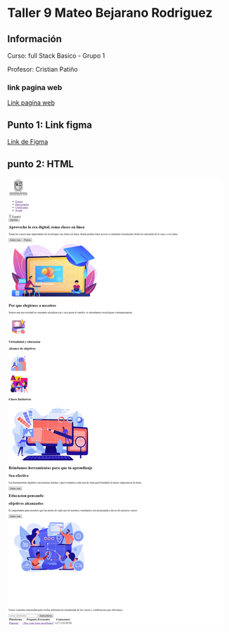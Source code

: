 <h1>Taller 9 Mateo Bejarano Rodriguez</h1>

<h2> Información</h2>

<p>Curso: full Stack Basico - Grupo 1</p>
<p>Profesor: Cristian Patiño</p>

<h3>link pagina web</h3>
<a href="https://mateobejarano.github.io/taller-9-full-stack/" target="_blank">Link pagina web</a>
<h2> Punto 1: Link figma</h2>

<a href="https://www.figma.com/file/bnOqPgebOsENAvzZudkewo/Mateo-Bejarano-Rodriguez-figma?type=design&node-id=19%3A298&mode=design&t=hSkUaICLLFsPPqI0-1" target="_blank">Link de Figma</a>

<h2>punto 2: HTML</h2>
<img src="./public/images/html.png" alt="html">